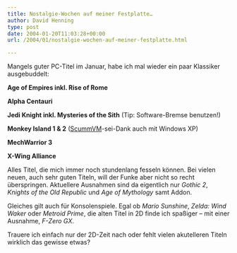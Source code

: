 ```yaml
---
title: Nostalgie-Wochen auf meiner Festplatte…
author: David Henning
type: post
date: 2004-01-20T11:03:28+00:00
url: /2004/01/nostalgie-wochen-auf-meiner-festplatte.html

---
```

Mangels guter PC-Titel im Januar, habe ich mal wieder ein paar Klassiker ausgebuddelt:

**Age of Empires inkl. Rise of Rome**
  
**Alpha Centauri**
  
**Jedi Knight inkl. Mysteries of the Sith** (Tip: Software-Bremse benutzen!)
  
**Monkey Island 1 & 2** ([ScummVM][1]-sei-Dank auch mit Windows XP)
  
**MechWarrior 3**
  
**X-Wing Alliance**

Alles Titel, die mich immer noch stundenlang fesseln können. Bei vielen neuen, auch sehr guten Titeln, will der Funke aber nicht so recht überspringen. Aktuellere Ausnahmen sind da eigentlich nur _Gothic 2_, _Knights of the Old Republic_ und _Age of Mythology_ samt Addon.
  
Gleiches gilt auch für Konsolenspiele. Egal ob _Mario Sunshine_, _Zelda: Wind Waker_ oder _Metroid Prime_, die alten Titel in 2D finde ich spaßiger &#8211; mit einer Ausnahme, _F-Zero GX_.

Trauere ich einfach nur der 2D-Zeit nach oder fehlt vielen akutelleren Titeln wirklich das gewisse etwas?

 [1]: http://www.scummvm.org